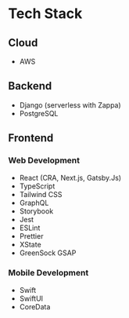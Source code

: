 # Tech Stack

## Cloud
- AWS

## Backend
- Django (serverless with Zappa)
- PostgreSQL


## Frontend

### Web Development
- React (CRA, Next.js, Gatsby.Js)
- TypeScript
- Tailwind CSS
- GraphQL
- Storybook
- Jest
- ESLint
- Prettier
- XState
- GreenSock GSAP

### Mobile Development
- Swift
- SwiftUI
- CoreData

